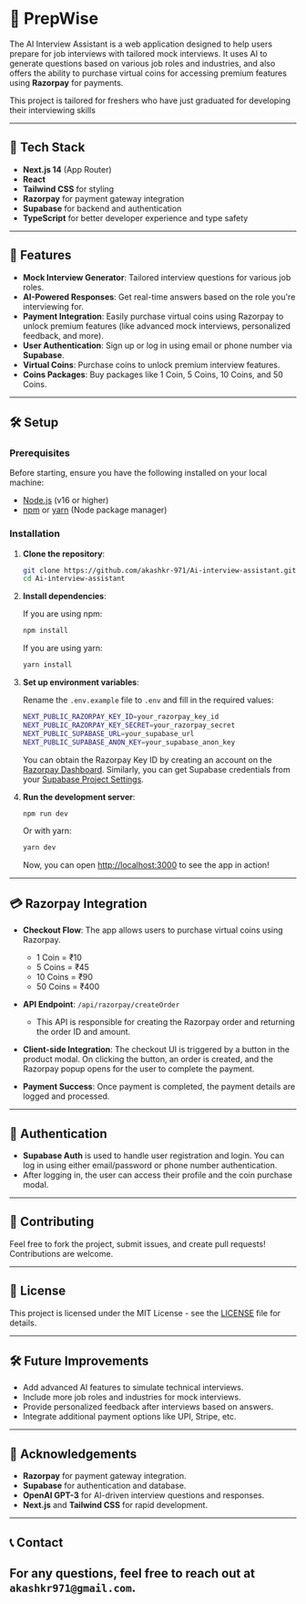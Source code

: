 # 🤖 PrepWise

The AI Interview Assistant is a web application designed to help users prepare for job interviews with tailored mock interviews. It uses AI to generate questions based on various job roles and industries, and also offers the ability to purchase virtual coins for accessing premium features using **Razorpay** for payments.

This project is tailored for freshers who have just graduated for developing their interviewing skills

---

## 🔧 Tech Stack

- **Next.js 14** (App Router)
- **React**
- **Tailwind CSS** for styling
- **Razorpay** for payment gateway integration
- **Supabase** for backend and authentication
- **TypeScript** for better developer experience and type safety

---

## 🚀 Features

- **Mock Interview Generator**: Tailored interview questions for various job roles.
- **AI-Powered Responses**: Get real-time answers based on the role you're interviewing for.
- **Payment Integration**: Easily purchase virtual coins using Razorpay to unlock premium features (like advanced mock interviews, personalized feedback, and more).
- **User Authentication**: Sign up or log in using email or phone number via **Supabase**.
- **Virtual Coins**: Purchase coins to unlock premium interview features.
- **Coins Packages**: Buy packages like 1 Coin, 5 Coins, 10 Coins, and 50 Coins.

---

## 🛠 Setup

### Prerequisites

Before starting, ensure you have the following installed on your local machine:

- [Node.js](https://nodejs.org/) (v16 or higher)
- [npm](https://www.npmjs.com/) or [yarn](https://yarnpkg.com/) (Node package manager)

### Installation

1. **Clone the repository**:

   ```bash
   git clone https://github.com/akashkr-971/Ai-interview-assistant.git
   cd Ai-interview-assistant
   ```

2. **Install dependencies**:

   If you are using npm:

   ```bash
   npm install
   ```

   If you are using yarn:

   ```bash
   yarn install
   ```

3. **Set up environment variables**:

   Rename the `.env.example` file to `.env` and fill in the required values:

   ```bash
   NEXT_PUBLIC_RAZORPAY_KEY_ID=your_razorpay_key_id
   NEXT_PUBLIC_RAZORPAY_KEY_SECRET=your_razorpay_secret
   NEXT_PUBLIC_SUPABASE_URL=your_supabase_url
   NEXT_PUBLIC_SUPABASE_ANON_KEY=your_supabase_anon_key
   ```

   You can obtain the Razorpay Key ID by creating an account on the [Razorpay Dashboard](https://dashboard.razorpay.com/). Similarly, you can get Supabase credentials from your [Supabase Project Settings](https://app.supabase.io/).

4. **Run the development server**:

   ```bash
   npm run dev
   ```

   Or with yarn:

   ```bash
   yarn dev
   ```

   Now, you can open [http://localhost:3000](http://localhost:3000) to see the app in action!

---

## 💳 Razorpay Integration

- **Checkout Flow**: The app allows users to purchase virtual coins using Razorpay.

  - 1 Coin = ₹10
  - 5 Coins = ₹45
  - 10 Coins = ₹90
  - 50 Coins = ₹400

- **API Endpoint**: `/api/razorpay/createOrder`

  - This API is responsible for creating the Razorpay order and returning the order ID and amount.

- **Client-side Integration**: The checkout UI is triggered by a button in the product modal. On clicking the button, an order is created, and the Razorpay popup opens for the user to complete the payment.

- **Payment Success**: Once payment is completed, the payment details are logged and processed.

---

## 🔐 Authentication

- **Supabase Auth** is used to handle user registration and login. You can log in using either email/password or phone number authentication.
- After logging in, the user can access their profile and the coin purchase modal.

---

## 🤝 Contributing

Feel free to fork the project, submit issues, and create pull requests! Contributions are welcome.

---

## 📄 License

This project is licensed under the MIT License - see the [LICENSE](LICENSE) file for details.

---

## 🛠 Future Improvements

- Add advanced AI features to simulate technical interviews.
- Include more job roles and industries for mock interviews.
- Provide personalized feedback after interviews based on answers.
- Integrate additional payment options like UPI, Stripe, etc.

---

## 🎯 Acknowledgements

- **Razorpay** for payment gateway integration.
- **Supabase** for authentication and database.
- **OpenAI GPT-3** for AI-driven interview questions and responses.
- **Next.js** and **Tailwind CSS** for rapid development.

---

## 📞 Contact

## For any questions, feel free to reach out at `akashkr971@gmail.com`.
